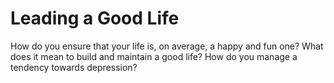 # Leading a Good Life

How do you ensure that your life is, on average, a happy and fun one? What does it mean to build and maintain a good life? How do you manage a tendency towards depression?